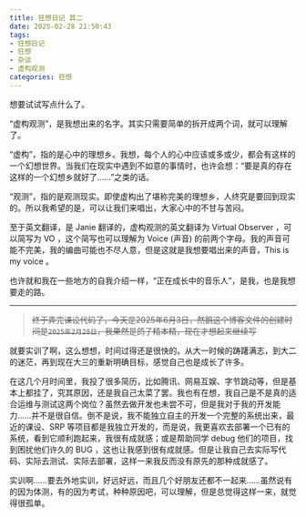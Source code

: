 ```yaml
---
title: 狂想日记 其二
date: 2025-02-28 21:50:43
tags: 
- 狂想日记
- 狂想
- 杂谈
- 虚构观测
categories: 狂想
---
```


想要试试写点什么了。 <!--more-->

“虚构观测”，是我想出来的名字。其实只需要简单的拆开成两个词，就可以理解了。

“虚构”，指的是心中的理想乡。我想，每个人的心中应该或多或少，都会有这样的一个幻想世界。当我们在现实中遇到不如意的事情时，也许会想：“要是真的存在这样的一个幻想乡就好了……”之类的话。

“观测”，指的是观测现实。即使虚构出了堪称完美的理想乡，人终究是要回到现实的。所以我希望的是，可以让我们来唱出，大家心中的不甘与苦闷。

至于英文翻译，是 Janie 翻译的，虚构观测的英文翻译为 Virtual Observer ，可以简写为 VO ，这个简写也可以理解为 Voice (声音) 的前两个字母。我的声音可能不完美，我的编曲可能也不尽人意，但是这就是我想要唱出来的声音，This is my voice 。

也许就和我在一些地方的自我介绍一样，“正在成长中的音乐人”，是我，也是我想要走的路。

***

> ~~终于弄完课设代码了，今天是2025年6月3日，然鹅这个博客文件的创建时间是`2025年2月28日`，我果然是鸽子精本精，现在才想起来继续写~~

就要实训了啊，这么想想，时间过得还是很快的。从大一时候的踌躇满志，到大二的迷茫，再到现在大三的重新明确目标，感觉自己也是成长了许多。

在这几个月时间里，我投了很多简历，比如腾讯、网易互娱、字节跳动等，但是基本上都挂了，究其原因，还是我自己太菜了罢。我也有在想，我自己是不是真的适合运维与测试这两个岗位？虽然去做开发也未尝不可，但是我对于我的开发能力……并不是很自信。倒不是说，我不能独立自主的开发一个完整的系统出来，最近的课设、SRP 等项目都是我独立开发的，而是说，我更喜欢去部署一个已有的系统，看到它顺利跑起来，我很有成就感；或是帮助同学 debug 他们的项目，找到困扰他们许久的 BUG ，这也让我感到很有成就感。但是让我自己去实际写代码、实际去测试、实际去部署，这样一来我反而没有原先的那种成就感了。

实训啊……要去外地实训，好远好远，而且几个好朋友还都不一起来……虽然说有的因为体测，有的因为考试，种种原因吧，可以理解，但是总觉得这样一来，就觉得很孤单。

